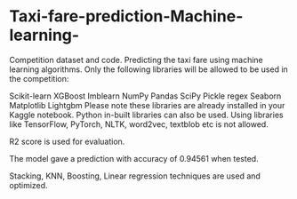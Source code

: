 # Taxi-fare-prediction-Machine-learning-

Competition dataset and code.
Predicting the taxi fare using machine learning algorithms. 
Only the following libraries will be allowed to be used in the competition:

Scikit-learn
XGBoost
Imblearn
NumPy
Pandas
SciPy
Pickle
regex
Seaborn
Matplotlib
Lightgbm
Please note these libraries are already installed in your Kaggle notebook. Python in-built libraries can also be used. Using libraries like TensorFlow, PyTorch, NLTK, word2vec, textblob etc is not allowed.

R2 score is used for evaluation.

The model gave a prediction with accuracy of 0.94561 when tested.

Stacking, KNN, Boosting, Linear regression techniques are used and optimized.

